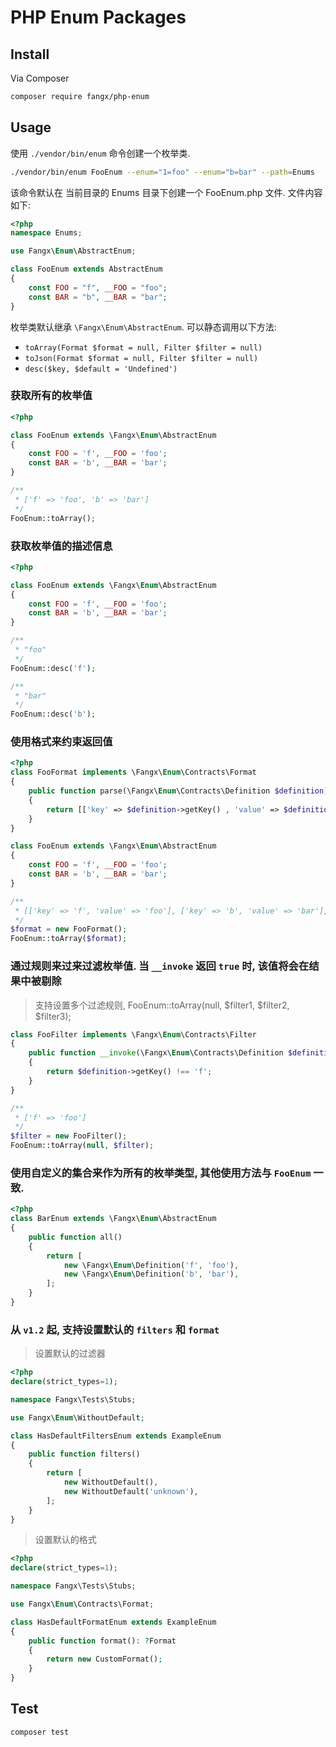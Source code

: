 # PHP Enum Packages

## Install

Via Composer

```bash
composer require fangx/php-enum
```

## Usage

使用 `./vendor/bin/enum` 命令创建一个枚举类. 

```bash
./vendor/bin/enum FooEnum --enum="1=foo" --enum="b=bar" --path=Enums
```

该命令默认在 当前目录的 Enums 目录下创建一个 FooEnum.php 文件. 文件内容如下:

```php
<?php
namespace Enums;

use Fangx\Enum\AbstractEnum;

class FooEnum extends AbstractEnum
{
    const FOO = "f", __FOO = "foo";
    const BAR = "b", __BAR = "bar";
}
```

枚举类默认继承 `\Fangx\Enum\AbstractEnum`. 可以静态调用以下方法: 

- `toArray(Format $format = null, Filter $filter = null)`
- `toJson(Format $format = null, Filter $filter = null)`
- `desc($key, $default = 'Undefined')`

### 获取所有的枚举值

```php
<?php

class FooEnum extends \Fangx\Enum\AbstractEnum
{
    const FOO = 'f', __FOO = 'foo';
    const BAR = 'b', __BAR = 'bar';
}

/**
 * ['f' => 'foo', 'b' => 'bar']
 */
FooEnum::toArray();
```

### 获取枚举值的描述信息
```php
<?php

class FooEnum extends \Fangx\Enum\AbstractEnum
{
    const FOO = 'f', __FOO = 'foo';
    const BAR = 'b', __BAR = 'bar';
}

/**
 * "foo"
 */
FooEnum::desc('f');

/**
 * "bar"
 */
FooEnum::desc('b');
```

### 使用格式来约束返回值

```php
<?php
class FooFormat implements \Fangx\Enum\Contracts\Format
{
    public function parse(\Fangx\Enum\Contracts\Definition $definition): array
    {
        return [['key' => $definition->getKey() , 'value' => $definition->getValue()]];
    }
}

class FooEnum extends \Fangx\Enum\AbstractEnum
{
    const FOO = 'f', __FOO = 'foo';
    const BAR = 'b', __BAR = 'bar';
}

/**
 * [['key' => 'f', 'value' => 'foo'], ['key' => 'b', 'value' => 'bar'],]
 */
$format = new FooFormat();
FooEnum::toArray($format);
```

### 通过规则来过来过滤枚举值. 当 `__invoke` 返回 `true` 时, 该值将会在结果中被剔除

> 支持设置多个过滤规则, FooEnum::toArray(null, $filter1, $filter2, $filter3);

```php
class FooFilter implements \Fangx\Enum\Contracts\Filter
{
    public function __invoke(\Fangx\Enum\Contracts\Definition $definition)
    {
        return $definition->getKey() !== 'f';
    }
}

/**
 * ['f' => 'foo']
 */
$filter = new FooFilter();
FooEnum::toArray(null, $filter);
```

### 使用自定义的集合来作为所有的枚举类型, 其他使用方法与 `FooEnum` 一致.

```php
<?php
class BarEnum extends \Fangx\Enum\AbstractEnum
{
    public function all()
    {
        return [
            new \Fangx\Enum\Definition('f', 'foo'),
            new \Fangx\Enum\Definition('b', 'bar'),
        ];
    }
}
```

### 从 `v1.2` 起, 支持设置默认的 `filters` 和 `format`

> 设置默认的过滤器

```php
<?php
declare(strict_types=1);

namespace Fangx\Tests\Stubs;

use Fangx\Enum\WithoutDefault;

class HasDefaultFiltersEnum extends ExampleEnum
{
    public function filters()
    {
        return [
            new WithoutDefault(),
            new WithoutDefault('unknown'),
        ];
    }
}

```

> 设置默认的格式

```php
<?php
declare(strict_types=1);

namespace Fangx\Tests\Stubs;

use Fangx\Enum\Contracts\Format;

class HasDefaultFormatEnum extends ExampleEnum
{
    public function format(): ?Format
    {
        return new CustomFormat();
    }
}

```

## Test

```bash
composer test
```